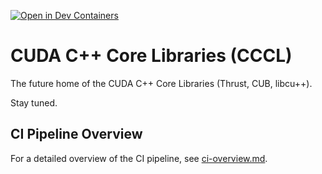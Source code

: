 [![Open in Dev Containers](https://img.shields.io/static/v1?label=Dev%20Container&message=Open&color=blue&logo=visualstudiocode)](https://vscode.dev/redirect?url=vscode://ms-vscode-remote.remote-containers/cloneInVolume?url=https://github.com/nvidia/cccl)

# CUDA C++ Core Libraries (CCCL)

The future home of the CUDA C++ Core Libraries (Thrust, CUB, libcu++).

Stay tuned. 


## CI Pipeline Overview

For a detailed overview of the CI pipeline, see [ci-overview.md](ci-overview.md).
